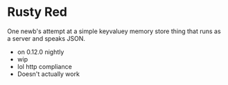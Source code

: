 # Rusty Red

One newb's attempt at a simple keyvaluey memory store thing that runs as a server and speaks JSON.

* on 0.12.0 nightly
* wip
* lol http compliance
* Doesn't actually work
